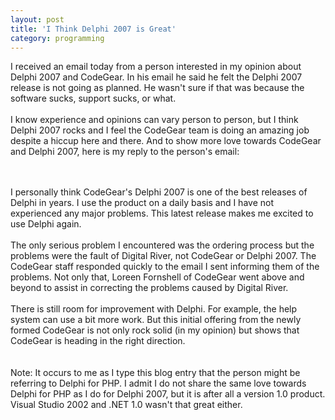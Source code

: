 ```yaml
---
layout: post
title: 'I Think Delphi 2007 is Great'
category: programming
---
```


I received an email today from a person interested in my opinion about Delphi 2007 and CodeGear.  In his email he said he felt the Delphi 2007 release is not going as planned.  He wasn't sure if that was because the software sucks, support sucks, or what.<br /><br />I know experience and opinions can vary person to person, but I think Delphi 2007 rocks and I feel the CodeGear team is doing an amazing job despite a hiccup here and there.  And to show more love towards CodeGear and Delphi 2007, here is my reply to the person's email:<br /><br /><div class="quote"><br />I personally think CodeGear's Delphi 2007 is one of the best releases of Delphi in years.  I use the product on a daily basis and I have not experienced any major problems.  This latest release makes me excited to use Delphi again.<br /><br />The only serious problem I encountered was the ordering process but the problems were the fault of Digital River, not CodeGear or Delphi 2007.  The CodeGear staff responded quickly to the email I sent informing them of the problems.  Not only that, Loreen Fornshell of CodeGear went above and beyond to assist in correcting the problems caused by Digital River.<br /><br />There is still room for improvement with Delphi.  For example, the help system can use a bit more work.  But this initial offering from the newly formed CodeGear is not only rock solid (in my opinion) but shows that CodeGear is heading in the right direction.<br /></div><br /><br />Note: It occurs to me as I type this blog entry that the person might be referring to Delphi for PHP.  I admit I do not share the same love towards Delphi for PHP as I do for Delphi 2007, but it is after all a version 1.0 product.  Visual Studio 2002 and .NET 1.0 wasn't that great either.
